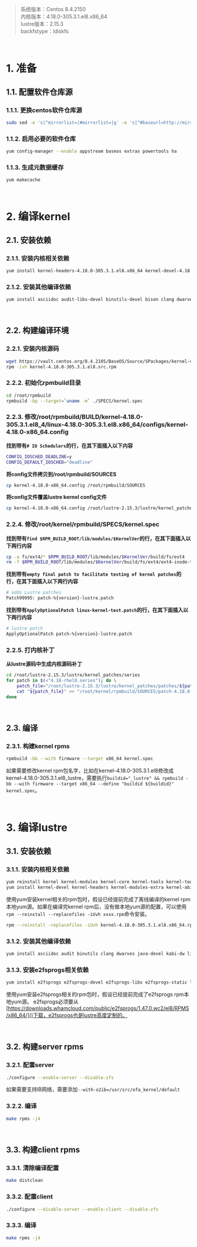 > 系统版本：Centos 8.4.2150  
> 内核版本：4.18.0-305.3.1.el8.x86_64  
> lustre版本：2.15.3  
> backfstype：ldiskfs  

&nbsp;
# 1. 准备
## 1.1. 配置软件仓库源
### 1.1.1. 更换centos软件仓库源
```bash
sudo sed -e 's|^mirrorlist=|#mirrorlist=|g' -e 's|^#baseurl=http://mirror.centos.org/$contentdir/$releasever|baseurl=https://vault.centos.org/8.4.2105|g' -i.bak /etc/yum.repos.d/CentOS-*.repo
```

### 1.1.2. 启用必要的软件仓库
```bash
yum config-manager --enable appstream baseos extras powertools ha
```

### 1.1.3. 生成元数据缓存
```bash
yum makecache
```

&nbsp;
&nbsp;
# 2. 编译kernel
## 2.1. 安装依赖
### 2.1.1. 安装内核相关依赖
```bash
yum install kernel-headers-4.18.0-305.3.1.el8.x86_64 kernel-devel-4.18.0-305.3.1.el8 kernel-abi-stablelists-4.18.0-305.3.1.el8 kernel-rpm-macros
```

### 2.1.2. 安装其他编译依赖
```bash
yum install asciidoc audit-libs-devel binutils-devel bison clang dwarves elfutils-devel flex gcc git java-devel kabi-dw libbabeltrace-devel libbpf-devel libcap-devel libcap-ng-devel libmnl-devel llvm m4 make ncurses-devel newt-devel nss-tools numactl-devel openssl-devel pciutils-devel perl perl-Carp perl-devel perl-generators perl-interpreter pesign python3-devel python3-docutils xmlto xz-devel zlib-devel
```

&nbsp;
## 2.2. 构建编译环境
### 2.2.1. 安装内核源码
```bash
wget https://vault.centos.org/8.4.2105/BaseOS/Source/SPackages/kernel-4.18.0-305.3.1.el8.src.rpm
rpm -ivh kernel-4.18.0-305.3.1.el8.src.rpm
```

### 2.2.2. 初始化rpmbuild目录
```bash
cd /root/rpmbuild
rpmbuild -bp --target=`uname -m` ./SPECS/kernel.spec
```

### 2.2.3. 修改/root/rpmbuild/BUILD/kernel-4.18.0-305.3.1.el8_4/linux-4.18.0-305.3.1.el8.x86_64/configs/kernel-4.18.0-x86_64.config
**找到带有`# IO Schedulers`的行，在其下面插入以下内容**
```bash
CONFIG_IOSCHED_DEADLINE=y
CONFIG_DEFAULT_IOSCHED="deadline"
```

**将config文件拷贝到/root/rpmbuild/SOURCES**
```bash
cp kernel-4.18.0-x86_64.config /root/rpmbuild/SOURCES
```

**将config文件覆盖lustre kernel config文件**
```bash
cp kernel-4.18.0-x86_64.config /root/lustre-2.15.3/lustre/kernel_patches/kernel_configs/kernel-4.18.0-4.18-rhel8.4-x86_64.config
```

### 2.2.4. 修改/root/kernel/rpmbuild/SPECS/kernel.spec
**找到带有`find $RPM_BUILD_ROOT/lib/modules/$KernelVer`的行，在其下面插入以下两行内容**
```bash
cp -a fs/ext4/* $RPM_BUILD_ROOT/lib/modules/$KernelVer/build/fs/ext4
rm -f $RPM_BUILD_ROOT/lib/modules/$KernelVer/build/fs/ext4/ext4-inode-test*
```

**找到带有`empty final patch to facilitate testing of kernel patches`的行，在其下面插入以下两行内容**
```bash
# adds Lustre patches
Patch99995: patch-%{version}-lustre.patch
```

**找到带有`ApplyOptionalPatch linux-kernel-test.patch`的行，在其下面插入以下两行内容**
```bash
# lustre patch
ApplyOptionalPatch patch-%{version}-lustre.patch
```

### 2.2.5. 打内核补丁
**从lustre源码中生成内核源码补丁**
```bash
cd /root/lustre-2.15.3/lustre/kernel_patches/series
for patch in $(<"4.18-rhel8.series"); do \
    patch_file="/root/lustre-2.15.3/lustre/kernel_patches/patches/${patch}"; \
    cat "${patch_file}" >> "/root/kernel/rpmbuild/SOURCES/patch-4.18.0-lustre.patch"; \
done
```

&nbsp;
## 2.3. 编译
### 2.3.1. 构建kernel rpms
```bash
rpmbuild -bb --with firmware --target x86_64 kernel.spec
```
如果需要修改kernel rpm包名字，比如在kernel-4.18.0-305.3.1.el8修改成kernel-4.18.0-305.3.1.el8_lustre，需要执行`buildid="_lustre" && rpmbuild -bb --with firmware --target x86_64 --define "buildid ${buildid}" kernel.spec`。

&nbsp;
&nbsp;
# 3. 编译lustre
## 3.1. 安装依赖
### 3.1.1. 安装内核相关依赖
```bash
yum reinstall kernel kernel-modules kernel-core kernel-tools kernel-tools-libs
yum install kernel-devel kernel-headers kernel-modules-extra kernel-abi-stablelists-4.18.0-305.3.1.el8 kernel-rpm-macros
```
使用yum安装kernel相关的rpm包时，假设已经提前完成了离线编译的kernel rpm本地yum源。如果在编译完kernel rpm后，没有做本地yum源的配置，可以使用`rpm --reinstall --replacefiles -iUvh xxxx.rpm`命令安装。
```bash
rpm --reinstall -replacefiles -iUvh kernel-4.18.0-305.3.1.el8.x86_64.rpm kernel-modules-4.18.0-305.3.1.el8.x86_64.rpm kernel-core-4.18.0-305.3.1.el8.x86_64.rpm kernel-devel-4.18.0-305.3.1.el8.x86_64.rpm kernel-headers-4.18.0-305.3.1.el8.x86_64.rpm kernel-modules-extra-4.18.0-305.3.1.el8.x86_64.rpm kernel-tools-4.18.0-305.3.1.el8.x86_64.rpm kernel-tools-libs-4.18.0-305.3.1.el8.x86_64.rpm
```


### 3.1.2. 安装其他编译依赖
```bash
yum install asciidoc audit binutils clang dwarves java-devel kabi-dw libbabeltrace-devel libbpf-devel libcap-devel libcap-ng-devel libmnl-devel llvm perl-generators python3-docutils bison device-mapper-devel elfutils-devel elfutils-libelf-devel expect flex gcc gcc-c++ git glib2 glib2-devel hmaccalc keyutils-libs-devel krb5-devel ksh libattr-devel libblkid-devel libselinux-devel libtool libuuid-devel libyaml-devel lsscsi make ncurses-devel net-snmp-devel net-tools newt-devel numactl-devel parted patchutils pciutils-devel perl-ExtUtils-Embed pesign redhat-rpm-config rpm-build systemd-devel tcl tcl-devel tk tk-devel wget xmlto yum-utils zlib-devel libmount-devel libnl3-devel python3-devel
```

### 3.1.3. 安装e2fsprogs相关依赖
```bash
yum install e2fsprogs e2fsprogs-devel e2fsprogs-libs e2fsprogs-static libcom_err libcom_err-devel libss libss-devel
```
使用yum安装e2fsprogs相关的rpm包时，假设已经提前完成了e2fsprogs rpm本地yum源。 e2fsprogs必须要从[https://downloads.whamcloud.com/public/e2fsprogs/1.47.0.wc2/el8/RPMS/x86_64/]()下载，e2fsprogs也是lustre高度定制的。

&nbsp;
## 3.2. 构建server rpms
### 3.2.1. 配置server
```bash
./configure --enable-server --disable-zfs
```
如果需要支持IB网络，需要添加`--with-o2ib=/usr/src/ofa_kernel/default`

### 3.2.2. 编译
```bash
make rpms -j4
```

&nbsp;
## 3.3. 构建client rpms
### 3.3.1. 清除编译配置
```bash
make distclean
```

### 3.3.2. 配置client
```bash
./configure --disable-server --enable-client --disable-zfs
```

### 3.3.3. 编译
```bash
make rpms -j4
```